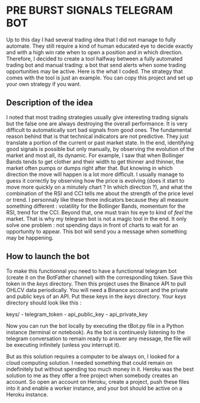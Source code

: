 # PRE BURST SIGNALS TELEGRAM BOT

Up to this day I had several trading idea that I did not manage to fully automate. They still require a kind of human educated eye to decide exactly and with a high win rate when to open a position and in which direction. Therefore, I decided to create a tool halfway between a fully automated trading bot and manual trading: a bot that send alerts when some trading opportunities may be active. Here is the what I coded. The strategy that comes with the tool is just an example. You can copy this project and set up your own strategy if you want. 

## Description of the idea

I noted that most trading strategies usually give interesting trading signals but the false one are always destroying the overall performance. It is very difficult to automatically sort bad signals from good ones. The fundamental reason behind that is that technical indicators are not predictive. They just translate a portion of the current or past market state. In the end, identifying good signals is possible but only manually, by observing the evolution of the market and most all, its dynamic. For example, I saw that when Bollinger Bands tends to get clother and their width to get thinner and thinner, the market often pumps or dumps right after that. But knowing in which direction the move will happen is a lot more difficult. I usually manage to guess it correctly by observing how the price is evolving (does it start to move more quickly on a minutely chart ? In which direction ?), and what the combination of the RSI and CCI tells me about the strength of the price level or trend. I personnaly like these three indicators because they all measure something different : volatility for the Bollinger Bands, momentum for the RSI, trend for the CCI. Beyond that, one must train his eye to kind of *feel* the market. That is why my telegram bot is not a magic tool in the end. It only solve one problem : not spending days in front of charts to wait for an opportunity to appear. This bot will send you a message when something may be happening. 

## How to launch the bot

To make this functionnal you need to have a functionnal telegram bot (create it on the BotFather channel) with the corresponding token. Save this token in the *keys* directory. Then this project uses the Binance API to pull OHLCV data periodically. You will need a Binance account and the private and public keys of an API. Put these keys in the *keys* directory. Your *keys* directory should look like this :

keys/
    - telegram_token
    - api_public_key
    - api_private_key

Now you can run the bot locally by executing the tBot.py file in a Python instance (terminal or notebook). As the bot is continuesly listening to the telegram conversation to remain ready to answer any message, the file will be executing infinitely (unless you interrupt it).

But as this solution requires a computer to be always on, I looked for a cloud computing solution. I needed something that could remain on indefinitely but without spending too much money in it. Heroku was the best solution to me as they offer a free project when somebody creates an account. So open an account on Heroku, create a project, push these files into it and enable a worker instance, and your bot should be active on a Heroku instance. 